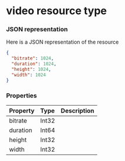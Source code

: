 # video resource type



### JSON representation

Here is a JSON representation of the resource

<!-- {
  "blockType": "resource",
  "optionalProperties": [

  ],
  "@odata.type": "microsoft.graph.video"
}-->

```json
{
  "bitrate": 1024,
  "duration": 1024,
  "height": 1024,
  "width": 1024
}

```
### Properties
| Property	   | Type	|Description|
|:---------------|:--------|:----------|
|bitrate|Int32||
|duration|Int64||
|height|Int32||
|width|Int32||

<!-- uuid: 01e93e5c-7371-4b2e-9397-5c0f22694efc
2015-10-19 09:46:37 UTC -->
<!-- {
  "type": "#page.annotation",
  "description": "video resource",
  "keywords": "",
  "section": "documentation",
  "tocPath": ""
}-->